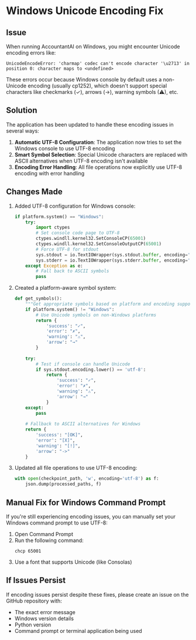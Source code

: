 # Windows Unicode Encoding Fix

## Issue

When running AccountantAI on Windows, you might encounter Unicode encoding errors like:

```
UnicodeEncodeError: 'charmap' codec can't encode character '\u2713' in position 0: character maps to <undefined>
```

These errors occur because Windows console by default uses a non-Unicode encoding (usually cp1252), which doesn't support special characters like checkmarks (✓), arrows (→), warning symbols (⚠), etc.

## Solution

The application has been updated to handle these encoding issues in several ways:

1. **Automatic UTF-8 Configuration**: The application now tries to set the Windows console to use UTF-8 encoding
2. **Smart Symbol Selection**: Special Unicode characters are replaced with ASCII alternatives when UTF-8 encoding isn't available
3. **Encoding Error Handling**: All file operations now explicitly use UTF-8 encoding with error handling

## Changes Made

1. Added UTF-8 configuration for Windows console:
   ```python
   if platform.system() == "Windows":
       try:
           import ctypes
           # Set console code page to UTF-8
           ctypes.windll.kernel32.SetConsoleCP(65001)
           ctypes.windll.kernel32.SetConsoleOutputCP(65001)
           # Force UTF-8 for stdout
           sys.stdout = io.TextIOWrapper(sys.stdout.buffer, encoding='utf-8', errors='backslashreplace')
           sys.stderr = io.TextIOWrapper(sys.stderr.buffer, encoding='utf-8', errors='backslashreplace')
       except Exception as e:
           # Fall back to ASCII symbols
           pass
   ```

2. Created a platform-aware symbol system:
   ```python
   def get_symbols():
       """Get appropriate symbols based on platform and encoding support"""
       if platform.system() != "Windows":
           # Use Unicode symbols on non-Windows platforms
           return {
               'success': "✓",
               'error': "✗",
               'warning': "⚠",
               'arrow': "→"
           }
       
       try:
           # Test if console can handle Unicode
           if sys.stdout.encoding.lower() == 'utf-8':
               return {
                   'success': "✓",
                   'error': "✗",
                   'warning': "⚠",
                   'arrow': "→"
               }
       except:
           pass
       
       # Fallback to ASCII alternatives for Windows
       return {
           'success': "[OK]",
           'error': "[X]",
           'warning': "[!]",
           'arrow': "->"
       }
   ```

3. Updated all file operations to use UTF-8 encoding:
   ```python
   with open(checkpoint_path, 'w', encoding='utf-8') as f:
       json.dump(processed_paths, f)
   ```

## Manual Fix for Windows Command Prompt

If you're still experiencing encoding issues, you can manually set your Windows command prompt to use UTF-8:

1. Open Command Prompt
2. Run the following command:
   ```
   chcp 65001
   ```
3. Use a font that supports Unicode (like Consolas)

## If Issues Persist

If encoding issues persist despite these fixes, please create an issue on the GitHub repository with:
- The exact error message
- Windows version details
- Python version
- Command prompt or terminal application being used

